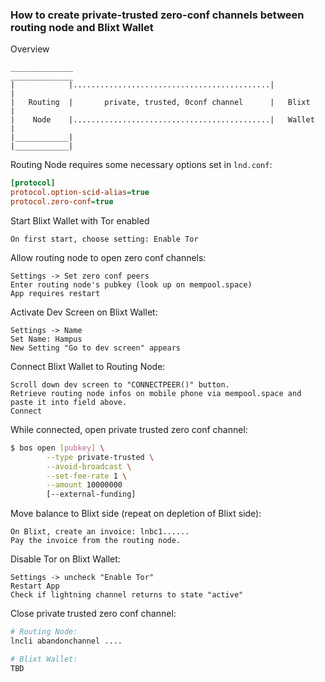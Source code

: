 ### How to create private-trusted zero-conf channels between routing node and Blixt Wallet

Overview
```
______________                                            ______________
|            |............................................|            |
|   Routing  |       private, trusted, 0conf channel      |   Blixt    |
|    Node    |............................................|   Wallet   |
|____________|                                            |____________|
```

Routing Node requires some necessary options set in `lnd.conf`:
```ini
[protocol]
protocol.option-scid-alias=true
protocol.zero-conf=true
```

Start Blixt Wallet with Tor enabled
```
On first start, choose setting: Enable Tor
```

Allow routing node to open zero conf channels:
```
Settings -> Set zero conf peers
Enter routing node's pubkey (look up on mempool.space)
App requires restart
```

Activate Dev Screen on Blixt Wallet:
```
Settings -> Name
Set Name: Hampus
New Setting "Go to dev screen" appears
```

Connect Blixt Wallet to Routing Node:
```
Scroll down dev screen to "CONNECTPEER()" button.
Retrieve routing node infos on mobile phone via mempool.space and paste it into field above.
Connect
```

While connected, open private trusted zero conf channel:
```bash
$ bos open [pubkey] \
        --type private-trusted \
        --avoid-broadcast \
        --set-fee-rate 1 \
        --amount 10000000
        [--external-funding]
```

Move balance to Blixt side (repeat on depletion of Blixt side):
```
On Blixt, create an invoice: lnbc1......
Pay the invoice from the routing node.
```

Disable Tor on Blixt Wallet:
```
Settings -> uncheck "Enable Tor"
Restart App
Check if lightning channel returns to state "active"
```

Close private trusted zero conf channel:
```bash
# Routing Node:
lncli abandonchannel ....

# Blixt Wallet:
TBD
```
